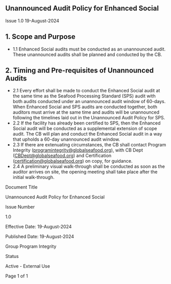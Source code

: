 <!-- image -->

## Unannounced Audit Policy for Enhanced Social

Issue 1.0 19-August-2024

## 1. Scope and Purpose

- 1.1 Enhanced Social audits must be conducted as an unannounced audit. These unannounced audits shall be planned and conducted by the CB.

## 2. Timing and Pre-requisites of Unannounced Audits

- 2.1 Every effort shall be made to conduct the Enhanced Social audit at the same time as the Seafood Processing Standard (SPS) audit with both audits conducted under an unannounced audit window of 60-days.  When Enhanced Social and SPS audits are conducted together, both auditors must arrive at the same time and audits will be unannounced following the timelines laid out in the Unannounced Audit Policy for SPS.
- 2.2 If the facility has already been certified to SPS, then the Enhanced Social audit will be conducted as a supplemental extension of scope audit.  The CB will plan and conduct the Enhanced Social audit in a way that upholds a 60-day unannounced audit window.
- 2.3 If there are extenuating circumstances, the CB shall contact Program Integrity (programintegrity@globalseafood.org), with CB Dept (CBDept@globalseafood.org) and Certification (certification@globalseafood.org) on copy, for guidance.
- 2.4 A preliminary  visual  walk-through shall be  conducted as soon  as the auditor arrives on site,  the opening meeting shall take place after the initial walk-through.

<!-- image -->

Document Title

Unannounced Audit Policy for Enhanced Social

Issue Number

1.0

Effective Date: 19-August-2024

Published Date: 19-August-2024

Group Program Integrity

Status

Active - External Use

Page 1 of 1